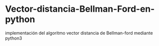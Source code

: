 # Vector-distancia-Bellman-Ford-en-python
implementación del algoritmo vector distancia de Bellman-ford mediante python3

